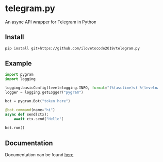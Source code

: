 # telegram.py

An async API wrapper for Telegram in Python

## Install

```bash
pip install git+https://github.com/ilovetocode2019/telegram.py
```

## Example

```python
import pygram
import logging

logging.basicConfig(level=logging.INFO, format="(%(asctime)s) %(levelname)s %(message)s", datefmt="%m/%d/%y - %H:%M:%S %Z")
logger = logging.getLogger("pygram")

bot = pygram.Bot("token here")

@bot.command(name="hi")
async def send(ctx):
    await ctx.send("Hello")
    
bot.run()
```

## Documentation

Documentation can be found [here](https://telegrampy.readthedocs.io)
